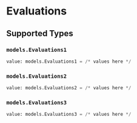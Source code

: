 # Evaluations


## Supported Types

### `models.Evaluations1`

```python
value: models.Evaluations1 = /* values here */
```

### `models.Evaluations2`

```python
value: models.Evaluations2 = /* values here */
```

### `models.Evaluations3`

```python
value: models.Evaluations3 = /* values here */
```


